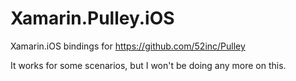 # Xamarin.Pulley.iOS
Xamarin.iOS bindings for https://github.com/52inc/Pulley

It works for some scenarios, but I won't be doing any more on this.
